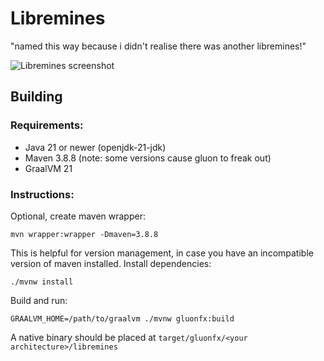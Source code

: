 # Libremines

"named this way because i didn't realise there was another libremines!"

![Libremines screenshot](https://github.com/shrapnelnet/libremines/assets/133451255/f19e0006-a587-4f39-8626-67606db7cd58)


## Building

### Requirements:
- Java 21 or newer (openjdk-21-jdk)
- Maven 3.8.8 (note: some versions cause gluon to freak out)
- GraalVM 21

### Instructions:

Optional, create maven wrapper:

```shell
mvn wrapper:wrapper -Dmaven=3.8.8
```

This is helpful for version management, in case you have an incompatible version of maven installed.
Install dependencies:

```shell
./mvnw install
```

Build and run:

```shell
GRAALVM_HOME=/path/to/graalvm ./mvnw gluonfx:build
```

A native binary should be placed at `target/gluonfx/<your architecture>/libremines`
